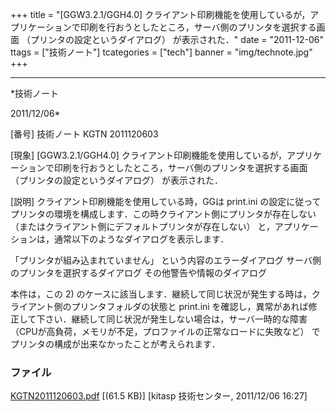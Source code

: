 ﻿+++
title = "[GGW3.2.1/GGH4.0] クライアント印刷機能を使用しているが，アプリケーションで印刷を行おうとしたところ，サーバ側のプリンタを選択する画面 （プリンタの設定というダイアログ） が表示された．"
date = "2011-12-06"
ttags = ["技術ノート"]
tcategories = ["tech"]
banner = "img/technote.jpg"
+++

-----------------------------------------------------------------------------------------------------------------------------

*技術ノート

2011/12/06*


[番号]
技術ノート KGTN 2011120603

[現象]
[GGW3.2.1/GGH4.0]
クライアント印刷機能を使用しているが，アプリケーションで印刷を行おうとしたところ，サーバ側のプリンタを選択する画面
（プリンタの設定というダイアログ） が表示された．

[説明]
クライアント印刷機能を使用している時，GGは print.ini
の設定に従ってプリンタの環境を構成します．この時クライアント側にプリンタが存在しない
（またはクライアント側にデフォルトプリンタが存在しない）
と，アプリケーションは，通常以下のようなダイアログを表示します．

「プリンタが組み込まれていません」 という内容のエラーダイアログ
サーバ側のプリンタを選択するダイアログ
その他警告や情報のダイアログ

本件は，この 2)
のケースに該当します．継続して同じ状況が発生する時は，クライアント側のプリンタフォルダの状態と
print.ini
を確認し，異常があれば修正して下さい．継続して同じ状況が発生しない場合は，サーバ一時的な障害
（CPUが高負荷，メモリが不足，プロファイルの正常なロードに失敗など）
でプリンタの構成が出来なかったことが考えられます．


### ファイル

 
 


[KGTN2011120603.pdf](http://techreport.kitasp.net/attachments/download/727/KGTN2011120603.pdf)
 [(61.5 KB)] [kitasp 技術センター, 2011/12/06
16:27]


 


 

